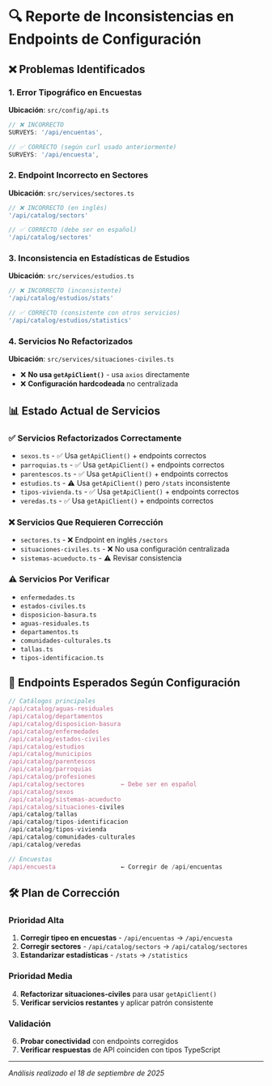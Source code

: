 # 🔍 Reporte de Inconsistencias en Endpoints de Configuración

## ❌ **Problemas Identificados**

### 1. **Error Tipográfico en Encuestas**
**Ubicación**: `src/config/api.ts`
```typescript
// ❌ INCORRECTO
SURVEYS: '/api/encuentas',

// ✅ CORRECTO (según curl usado anteriormente)
SURVEYS: '/api/encuesta',
```

### 2. **Endpoint Incorrecto en Sectores**
**Ubicación**: `src/services/sectores.ts`
```typescript
// ❌ INCORRECTO (en inglés)
'/api/catalog/sectors'

// ✅ CORRECTO (debe ser en español)
'/api/catalog/sectores'
```

### 3. **Inconsistencia en Estadísticas de Estudios**
**Ubicación**: `src/services/estudios.ts`
```typescript
// ❌ INCORRECTO (inconsistente)
'/api/catalog/estudios/stats'

// ✅ CORRECTO (consistente con otros servicios)
'/api/catalog/estudios/statistics'
```

### 4. **Servicios No Refactorizados**
**Ubicación**: `src/services/situaciones-civiles.ts`
- ❌ **No usa `getApiClient()`** - usa `axios` directamente
- ❌ **Configuración hardcodeada** no centralizada

## 📊 **Estado Actual de Servicios**

### ✅ **Servicios Refactorizados Correctamente**
- `sexos.ts` - ✅ Usa `getApiClient()` + endpoints correctos
- `parroquias.ts` - ✅ Usa `getApiClient()` + endpoints correctos  
- `parentescos.ts` - ✅ Usa `getApiClient()` + endpoints correctos
- `estudios.ts` - ⚠️ Usa `getApiClient()` pero `/stats` inconsistente
- `tipos-vivienda.ts` - ✅ Usa `getApiClient()` + endpoints correctos
- `veredas.ts` - ✅ Usa `getApiClient()` + endpoints correctos

### ❌ **Servicios Que Requieren Corrección**
- `sectores.ts` - ❌ Endpoint en inglés `/sectors`
- `situaciones-civiles.ts` - ❌ No usa configuración centralizada
- `sistemas-acueducto.ts` - ⚠️ Revisar consistencia

### ⚠️ **Servicios Por Verificar**
- `enfermedades.ts`
- `estados-civiles.ts` 
- `disposicion-basura.ts`
- `aguas-residuales.ts`
- `departamentos.ts`
- `comunidades-culturales.ts`
- `tallas.ts`
- `tipos-identificacion.ts`

## 🎯 **Endpoints Esperados Según Configuración**

```typescript
// Catálogos principales
/api/catalog/aguas-residuales
/api/catalog/departamentos  
/api/catalog/disposicion-basura
/api/catalog/enfermedades
/api/catalog/estados-civiles
/api/catalog/estudios
/api/catalog/municipios
/api/catalog/parentescos
/api/catalog/parroquias
/api/catalog/profesiones
/api/catalog/sectores          ← Debe ser en español
/api/catalog/sexos
/api/catalog/sistemas-acueducto
/api/catalog/situaciones-civiles
/api/catalog/tallas
/api/catalog/tipos-identificacion
/api/catalog/tipos-vivienda
/api/catalog/comunidades-culturales
/api/catalog/veredas

// Encuestas
/api/encuesta                  ← Corregir de /api/encuentas
```

## 🛠️ **Plan de Corrección**

### Prioridad Alta
1. **Corregir tipeo en encuestas** - `/api/encuentas` → `/api/encuesta`
2. **Corregir sectores** - `/api/catalog/sectors` → `/api/catalog/sectores`
3. **Estandarizar estadísticas** - `/stats` → `/statistics`

### Prioridad Media
4. **Refactorizar situaciones-civiles** para usar `getApiClient()`
5. **Verificar servicios restantes** y aplicar patrón consistente

### Validación
6. **Probar conectividad** con endpoints corregidos
7. **Verificar respuestas** de API coinciden con tipos TypeScript

---

*Análisis realizado el 18 de septiembre de 2025*